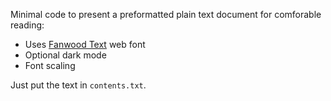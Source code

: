 Minimal code to present a preformatted plain text document for comforable reading:

- Uses [Fanwood Text](https://www.theleagueofmoveabletype.com/fanwood) web font
- Optional dark mode
- Font scaling

Just put the text in `contents.txt`.